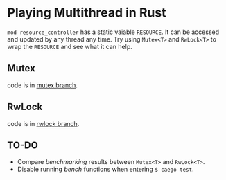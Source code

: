# Playing Multithread in Rust

```mod resource_controller``` has a static vaiable ```RESOURCE```. It can be accessed and updated by any thread any time. Try using ```Mutex<T>``` and ```RwLock<T>``` to wrap the ```RESOURCE``` and see what it can help.

## Mutex
code is in [mutex branch][mutex].

## RwLock
code is in [rwlock branch][rwlock].

## TO-DO
- Compare *benchmarking* results between ```Mutex<T>``` and ```RwLock<T>```.
- Disable running *bench* functions when entering ```$ caego test```.

[mutex]: https://github.com/ChunMinChang/play-multithread/tree/mutex "mutex tree"
[rwlock]: https://github.com/ChunMinChang/play-multithread/tree/rwlock "rwlock tree"